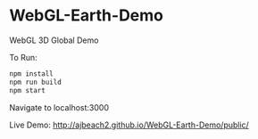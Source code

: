 # WebGL-Earth-Demo
WebGL 3D Global Demo

To Run:

```bash
npm install
npm run build
npm start
```

Navigate to localhost:3000

Live Demo:
http://ajbeach2.github.io/WebGL-Earth-Demo/public/
